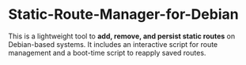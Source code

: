 # Static-Route-Manager-for-Debian
This is a lightweight tool to **add, remove, and persist static routes** on Debian-based systems.   It includes an interactive script for route management and a boot-time script to reapply saved routes.
